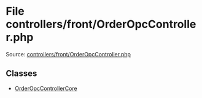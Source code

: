 File controllers/front/OrderOpcController.php
=========

Source: [controllers/front/OrderOpcController.php](https://github.com/PrestaShop/PrestaShop/blob/1.6.0.11/controllers/front/OrderOpcController.php)


Classes
-------

* [OrderOpcControllerCore](class.OrderOpcControllerCore.md)

